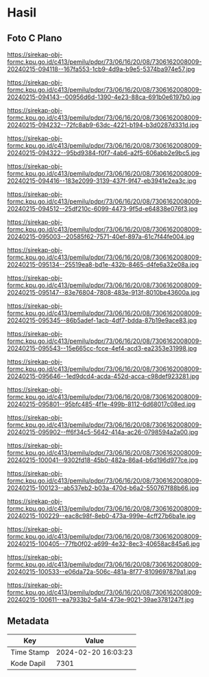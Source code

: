 # Hasil

## Foto C Plano

https://sirekap-obj-formc.kpu.go.id/c413/pemilu/pdpr/73/06/16/20/08/7306162008009-20240215-094118--167fa553-1cb9-4d9a-b9e5-5374ba974e57.jpg

https://sirekap-obj-formc.kpu.go.id/c413/pemilu/pdpr/73/06/16/20/08/7306162008009-20240215-094143--00956d6d-1390-4e23-88ca-691b0e6197b0.jpg

https://sirekap-obj-formc.kpu.go.id/c413/pemilu/pdpr/73/06/16/20/08/7306162008009-20240215-094232--72fc8ab9-63dc-4221-b194-b3d0287d331d.jpg

https://sirekap-obj-formc.kpu.go.id/c413/pemilu/pdpr/73/06/16/20/08/7306162008009-20240215-094322--95bd9384-f0f7-4ab6-a2f5-606abb2e9bc5.jpg

https://sirekap-obj-formc.kpu.go.id/c413/pemilu/pdpr/73/06/16/20/08/7306162008009-20240215-094416--183e2099-3139-437f-9f47-eb3941e2ea3c.jpg

https://sirekap-obj-formc.kpu.go.id/c413/pemilu/pdpr/73/06/16/20/08/7306162008009-20240215-094512--25df210c-6099-4473-9f5d-e64838e076f3.jpg

https://sirekap-obj-formc.kpu.go.id/c413/pemilu/pdpr/73/06/16/20/08/7306162008009-20240215-095003--20585f62-7571-40ef-897a-61c7f44fe004.jpg

https://sirekap-obj-formc.kpu.go.id/c413/pemilu/pdpr/73/06/16/20/08/7306162008009-20240215-095134--25519ea8-bd1e-432b-8465-d4fe6a32e08a.jpg

https://sirekap-obj-formc.kpu.go.id/c413/pemilu/pdpr/73/06/16/20/08/7306162008009-20240215-095147--83e76804-7808-483e-913f-8010be43600a.jpg

https://sirekap-obj-formc.kpu.go.id/c413/pemilu/pdpr/73/06/16/20/08/7306162008009-20240215-095345--86b5adef-1acb-4df7-bdda-87b19e9ace83.jpg

https://sirekap-obj-formc.kpu.go.id/c413/pemilu/pdpr/73/06/16/20/08/7306162008009-20240215-095543--15e665cc-fcce-4ef4-acd3-ea2353e31998.jpg

https://sirekap-obj-formc.kpu.go.id/c413/pemilu/pdpr/73/06/16/20/08/7306162008009-20240215-095646--1ed9dcd4-acda-452d-acca-c98def923281.jpg

https://sirekap-obj-formc.kpu.go.id/c413/pemilu/pdpr/73/06/16/20/08/7306162008009-20240215-095801--95bfc485-4f1e-499b-8112-6d68017c08ed.jpg

https://sirekap-obj-formc.kpu.go.id/c413/pemilu/pdpr/73/06/16/20/08/7306162008009-20240215-095902--ff6f34c5-5642-414a-ac26-0798594a2a00.jpg

https://sirekap-obj-formc.kpu.go.id/c413/pemilu/pdpr/73/06/16/20/08/7306162008009-20240215-100041--9302fd18-45b0-482a-86a4-b6d196d977ce.jpg

https://sirekap-obj-formc.kpu.go.id/c413/pemilu/pdpr/73/06/16/20/08/7306162008009-20240215-100123--ab537eb2-b03a-470d-b6a2-550767f88b66.jpg

https://sirekap-obj-formc.kpu.go.id/c413/pemilu/pdpr/73/06/16/20/08/7306162008009-20240215-100229--eac8c98f-8eb0-473a-999e-4cff27b6ba1e.jpg

https://sirekap-obj-formc.kpu.go.id/c413/pemilu/pdpr/73/06/16/20/08/7306162008009-20240215-100405--77fb0f02-a699-4e32-8ec3-40658ac845a6.jpg

https://sirekap-obj-formc.kpu.go.id/c413/pemilu/pdpr/73/06/16/20/08/7306162008009-20240215-100533--e06da72a-506c-481a-8f77-8109697879a1.jpg

https://sirekap-obj-formc.kpu.go.id/c413/pemilu/pdpr/73/06/16/20/08/7306162008009-20240215-100611--ea7933b2-5a14-473e-9021-39ae3781247f.jpg


## Metadata

| Key        | Value               |
| ---------- | ------------------- |
| Time Stamp | 2024-02-20 16:03:23 |
| Kode Dapil | 7301                |



